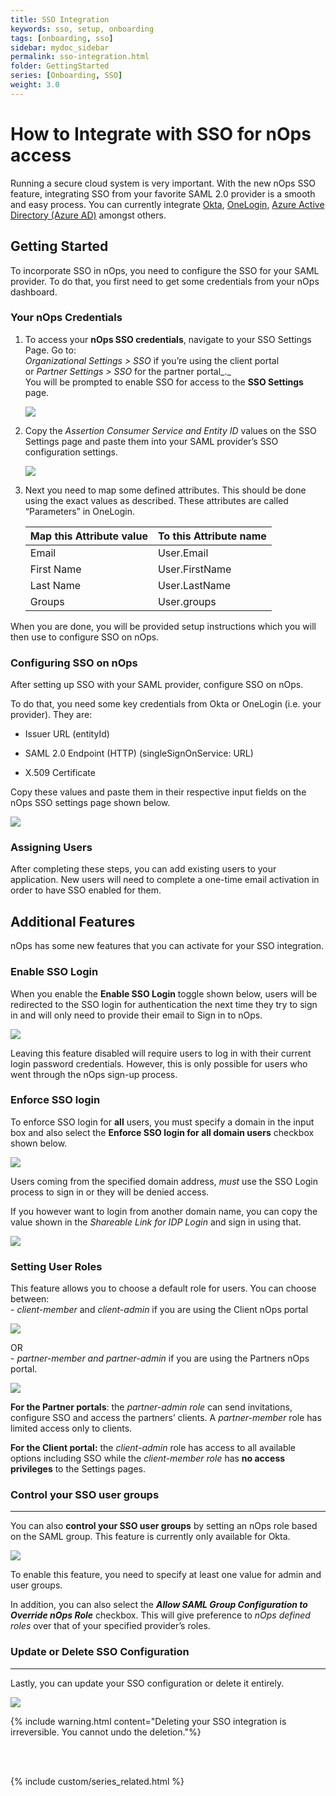 ```yaml
---
title: SSO Integration
keywords: sso, setup, onboarding
tags: [onboarding, sso]
sidebar: mydoc_sidebar
permalink: sso-integration.html
folder: GettingStarted
series: [Onboarding, SSO]
weight: 3.0
---
```



# How to Integrate with SSO for nOps access #


Running a secure cloud system is very important. With the new nOps SSO feature, integrating SSO from your favorite SAML 2.0 provider is a smooth and easy process. You can currently integrate [Okta](https://www.okta.com/integrate/), [OneLogin](https://www.onelogin.com/product/sso), [Azure Active Directory (Azure AD)](https://docs.microsoft.com/en-us/azure/active-directory/) amongst others.


## Getting Started ##


To incorporate SSO in nOps, you need to configure the SSO for your SAML provider. To do that, you first need to get some credentials from your nOps dashboard.

### Your nOps Credentials ###

1.  To access your **nOps SSO credentials**, navigate to your SSO Settings Page. Go to:  
    _Organizational Settings > SSO_ if you’re using the client portal  
    or _Partner Settings > SSO_ for the partner portal_._  
    You will be prompted to enable SSO for access to the **SSO Settings** page.
    
    ![](https://nops-help-site-assets.s3.amazonaws.com/images/gettingstarted/sso-not-enabled.png)
    
2.  Copy the _Assertion Consumer Service and Entity ID_ values on the SSO Settings page and paste them into your SAML provider’s SSO configuration settings.
    
    ![](https://nops-help-site-assets.s3.amazonaws.com/images/gettingstarted/sso-integration-details.png)
    
3.  Next you need to map some defined attributes. This should be done using the exact values as described. These attributes are called “Parameters” in OneLogin.
    
    | **Map this Attribute value** | **To this Attribute name** |
    | --- | --- |
    | Email | User.Email |
    | First Name | User.FirstName |
    | Last Name | User.LastName |
    | Groups | User.groups |

When you are done, you will be provided setup instructions which you will then use to configure SSO on nOps.

### Configuring SSO on nOps ###


After setting up SSO with your SAML provider, configure SSO on nOps.

To do that, you need some key credentials from Okta or OneLogin (i.e. your provider). They are:

* Issuer URL (entityId)
    
* SAML 2.0 Endpoint (HTTP) (singleSignOnService: URL)
    
* X.509 Certificate
    

Copy these values and paste them in their respective input fields on the nOps SSO settings page shown below.

![](https://nops-help-site-assets.s3.amazonaws.com/images/gettingstarted/sso-details-filled.png)

### Assigning Users ###

After completing these steps, you can add existing users to your application. New users will need to complete a one-time email activation in order to have SSO enabled for them.

## Additional Features ##

nOps has some new features that you can activate for your SSO integration.

### Enable SSO Login ###


When you enable the **Enable SSO Login** toggle shown below, users will be redirected to the SSO login for authentication the next time they try to sign in and will only need to provide their email to Sign in to nOps.

![](https://nops-help-site-assets.s3.amazonaws.com/images/gettingstarted/sso-enable-toggle.png)

Leaving this feature disabled will require users to log in with their current login password credentials. However, this is only possible for users who went through the nOps sign-up process.

### Enforce SSO login ###

To enforce SSO login for **all** users, you must specify a domain in the input box and also select the **Enforce SSO login for all domain users** checkbox shown below.

![](https://nops-help-site-assets.s3.amazonaws.com/images/gettingstarted/sso-enforce.png)

Users coming from the specified domain address, _must_ use the SSO Login process to sign in or they will be denied access.

If you however want to login from another domain name, you can copy the value shown in the _Shareable Link for IDP Login_ and sign in using that.

![](https://nops-help-site-assets.s3.amazonaws.com/images/gettingstarted/sso-shareable.png)

### Setting User Roles ###


This feature allows you to choose a default role for users. You can choose between:  
\- _client-member_ and _client-admin_ if you are using the Client nOps portal

![](https://nops-help-site-assets.s3.amazonaws.com/images/gettingstarted/sso-client-role-options.png)

OR  
\- _partner-member and partner-admin_ if you are using the Partners nOps portal.

![](https://nops-help-site-assets.s3.amazonaws.com/images/gettingstarted/sso-partner-role-options.png)

**For the Partner portals**: the _partner-admin role_ can send invitations, configure SSO and access the partners’ clients. A _partner-member_ role has limited access only to clients.

**For the Client portal:** the _client-admin_ role has access to all available options including SSO while the _client-member role_ has **no access privileges** to the Settings pages.

### Control your SSO user groups ###
----------------------------

You can also **control your SSO user groups** by ​​setting an nOps role based on the SAML group. This feature is currently only available for Okta.

![](https://nops-help-site-assets.s3.amazonaws.com/images/gettingstarted/sso-assign-groups.png)

To enable this feature, you need to specify at least one value for admin and user groups.

In addition, you can also select the **_Allow SAML Group Configuration to Override nOps Role_** checkbox. This will give preference to _nOps defined roles_ over that of your specified provider’s roles.


### Update or Delete SSO Configuration ###
----------------------------------

Lastly, you can update your SSO configuration or delete it entirely.

![](https://nops-help-site-assets.s3.amazonaws.com/images/gettingstarted/sso-save-or-delete.png)

{% include warning.html content="Deleting your SSO integration is irreversible. You cannot undo the deletion."%}


<br/><br/>

{% include custom/series_related.html %}